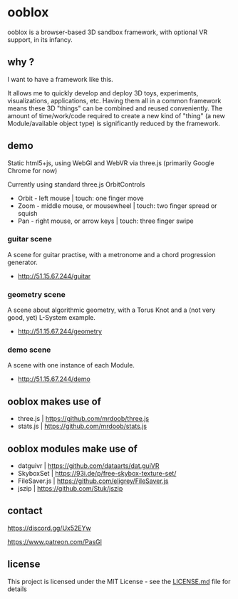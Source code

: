ooblox
======

ooblox is a browser-based 3D sandbox framework, with optional VR support, in its infancy.

## why ?

I want to have a framework like this.

It allows me to quickly develop and deploy 3D toys, experiments, visualizations, applications, etc. Having them all in a common framework means these 3D "things" can be combined and reused conveniently. The amount of time/work/code required to create a new kind of "thing" (a new Module/available object type) is significantly reduced by the framework.

## demo

Static html5+js, using WebGl and WebVR via three.js
(primarily Google Chrome for now)

Currently using standard three.js OrbitControls

* Orbit - left mouse | touch: one finger move
* Zoom - middle mouse, or mousewheel | touch: two finger spread or squish
* Pan - right mouse, or arrow keys | touch: three finger swipe

### guitar scene

A scene for guitar practise, with a metronome and a chord progression generator.

* http://51.15.67.244/guitar

### geometry scene

A scene about algorithmic geometry, with a Torus Knot and a (not very good, yet) L-System example.

* http://51.15.67.244/geometry

### demo scene

A scene with one instance of each Module.

* http://51.15.67.244/demo

## ooblox makes use of

* three.js | https://github.com/mrdoob/three.js
* stats.js | https://github.com/mrdoob/stats.js

## ooblox modules make use of

* datguivr | https://github.com/dataarts/dat.guiVR
* SkyboxSet | https://93i.de/p/free-skybox-texture-set/
* FileSaver.js | https://github.com/eligrey/FileSaver.js
* jszip | https://github.com/Stuk/jszip

## contact

https://discord.gg/Ux52EYw

https://www.patreon.com/PasGl

## license

This project is licensed under the MIT License - see the [LICENSE.md](LICENSE.md) file for details
